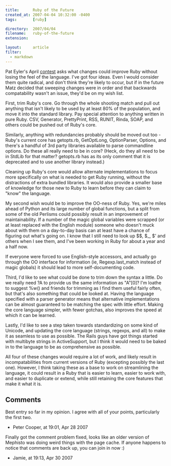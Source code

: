 ```yaml
---
title:      Ruby of the Future
created_at: 2007-04-04 10:32:00 -0400
tags:       [ruby]

directory:  2007/04/04
filename:   ruby-of-the-future
extension:  

layout:     article
filter:
  - markdown
---
```

Pat Eyler's April [contest][] asks what changes could improve Ruby without losing the feel of the language. I've got four ideas. Even I would consider them quite radical, and don't think they're likely to occur, but if in the future Matz decided that sweeping changes were in order and that backwards compatability wasn't an issue, they'd be on my wish list.

[contest]: http://on-ruby.blogspot.com/2007/04/april-bloggin-contest.html

First, trim Ruby's core. Go through the whole shooting match and pull out anything that isn't likely to be used by at least 80% of the population, and move it into the standard library. Pay special attention to anything written in pure Ruby. CSV, Generator, PrettyPrint, RSS, RUNIT, Rinda, SOAP, and others could be pushed out of Ruby's core.

Similarly, anything with redundancies probably should be moved out too - Ruby's current core has getopts.rb, GetOptLong, OptionParser, Options, and there's a handful of 3rd party libraries available to parse commandline options. Do these all really need to be in core? (Heck, do they all need to be in StdLib for that matter? getopts.rb has as its only comment that it is deprecated and to use another library instead.)

Cleaning up Ruby's core would allow alternate implementations to focus more specifically on what is needed to get Ruby running, without the distractions of extra bundled libraries. It would also provide a smaller base of knowledge for those new to Ruby to learn before they can claim to "know" the language.

My second wish would be to improve the OO-ness of Ruby. Yes, we're miles ahead of Python and its large number of global functions, but a split from some of the old Perlisms could possibly result in an improvement of maintainability. If a number of the magic global variables were scrapped (or at least replaced with the English module) someone who doesn't muck about with them on a day-to-day basis can at least have a chance of figuring out what's going on. I know that I still need to look up $$, $_, $' and others when I see them, and I've been working in Ruby for about a year and a half now.

If everyone were forced to use English-style accessors, and actually go through the OO interface for information (ie, Regexp.last_match instead of magic globals) it should lead to more self-documenting code.

Third, I'd like to see what could be done to trim down the syntax a little. Do we really need ?A to provide us the same information as "A"[0]? I'm loathe to suggest %w() and friends for trimming as I find them useful fairly often, but that's also something that could be looked at. Having the language specified with a parser generator means that alternative implementations can be almost guaranteed to be matching the spec with little effort. Making the core language simpler, with fewer gotchas, also improves the speed at which it can be learned.

Lastly, I'd like to see a step taken towards standardizing on some kind of Unicode, and updating the core language (strings, regexps, and all) to make it as seamless to use as possible. The Rails guys have got things started with multibyte strings in ActiveSupport, but I think it would need to be baked in to the language to be as comprehensive as possible.

All four of these changes would require a lot of work, and likely result in incompatabilities from current versions of Ruby (excepting possibly the last one). However, I think taking these as a base to work on streamlining the language, it could result in a Ruby that is easier to learn, easier to work with, and easier to duplicate or extend, while still retaining the core features that make it what it is.
## Comments

Best entry so far in my opinion. I agree with all of your points, particularly the first two.

- Peter Cooper, at 19:01, Apr 28 2007

Finally got the comment problem fixed, looks like an older version of Mephisto was doing weird things with the page cache. If anyone happens to notice that comments are back up, you can join in now :)

- Jamie, at 19:13, Apr 30 2007

